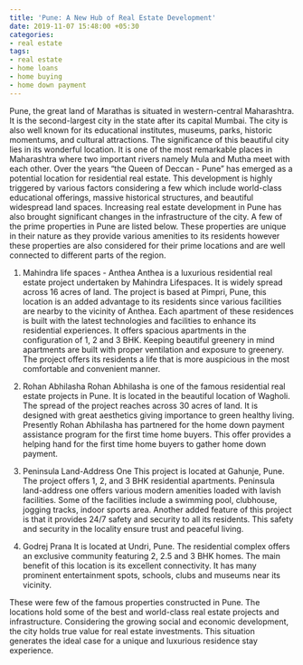 ```yaml
---
title: 'Pune: A New Hub of Real Estate Development'
date: 2019-11-07 15:48:00 +05:30
categories:
- real estate
tags:
- real estate
- home loans
- home buying
- home down payment
---
```


Pune, the great land of Marathas is situated in western-central Maharashtra. It is the second-largest city in the state after its capital Mumbai. The city is also well known for its educational institutes, museums, parks, historic momentums, and cultural attractions. The significance of this beautiful city lies in its wonderful location. It is one of the most remarkable places in Maharashtra where two important rivers namely Mula and Mutha meet with each other. Over the years “the Queen of Deccan - Pune” has emerged as a potential location for residential real estate. This development is highly triggered by various factors considering a few which include world-class educational offerings, massive historical structures, and beautiful widespread land spaces. Increasing real estate development in Pune has also brought significant changes in the infrastructure of the city. A few of the prime properties in Pune are listed below. These properties are unique in their nature as they provide various amenities to its residents however these properties are also considered for their prime locations and are well connected to different parts of the region.

1. Mahindra life spaces - Anthea
Anthea is a luxurious residential real estate project undertaken by Mahindra Lifespaces. It is widely spread across 16 acres of land. The project is based at Pimpri, Pune, this location is an added advantage to its residents since various facilities are nearby to the vicinity of Anthea. Each apartment of these residences is built with the latest technologies and facilities to enhance its residential experiences. It offers spacious apartments in the configuration of 1, 2 and 3 BHK. Keeping beautiful greenery in mind apartments are built with proper ventilation and exposure to greenery. The project offers its residents a life that is more auspicious in the most comfortable and convenient manner.

2. Rohan Abhilasha
Rohan Abhilasha is one of the famous residential real estate projects in Pune. It is located in the beautiful location of Wagholi. The spread of the project reaches across 30 acres of land. It is designed with great aesthetics giving importance to green healthy living. Presently Rohan Abhilasha has partnered for the home down payment assistance program for the first time home buyers. This offer provides a helping hand for the first time home buyers to gather home down payment.
 
3. Peninsula Land-Address One
This project is located at Gahunje, Pune. The project offers 1, 2, and 3 BHK residential apartments. Peninsula land-address one offers various modern amenities loaded with lavish facilities. Some of the facilities include a swimming pool, clubhouse, jogging tracks, indoor sports area. Another added feature of this project is that it provides 24/7 safety and security to all its residents. This safety and security in the locality ensure trust and peaceful living.

4. Godrej Prana
It is located at Undri, Pune. The residential complex offers an exclusive community featuring 2, 2.5 and 3 BHK homes. The main benefit of this location is its excellent connectivity. It has many prominent entertainment spots, schools, clubs and museums near its vicinity.

These were few of the famous properties constructed in Pune. The locations hold some of the best and world-class real estate projects and infrastructure. Considering the growing social and economic development, the city holds true value for real estate investments. This situation generates the ideal case for a unique and luxurious residence stay experience.
